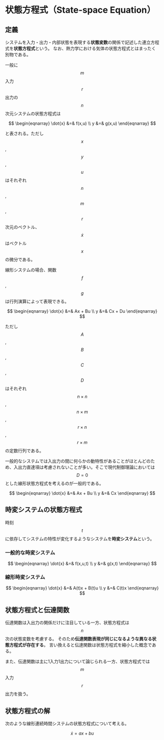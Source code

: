 # 状態方程式（State-space Equation）

## 定義

システムを入力・出力・内部状態を表現する**状態変数**の関係で記述した連立方程式を**状態方程式**という。
なお、熱力学における気体の状態方程式とはまったく別物である。

一般に $$m$$ 入力 $$r$$ 出力の $$n$$ 次元システムの状態方程式は

$$
\begin{eqnarray}
\dot{x} &=& f(x,u) \\
y &=& g(x,u)
\end{eqnarray}
$$

と表される。ただし $$x$$, $$y$$, $$u$$ はそれぞれ $$n$$, $$m$$, $$r$$ 次元のベクトル、$$\dot{x}$$ はベクトル $$x$$ の微分である。

線形システムの場合、関数 $$f$$, $$g$$ は行列演算によって表現できる。

$$
\begin{eqnarray}
\dot{x} &=& Ax + Bu \\
y &=& Cx + Du
\end{eqnarray}
$$

ただし $$A$$, $$B$$, $$C$$, $$D$$ はそれぞれ $$n \times n$$, $$n \times m$$, $$r \times n$$, $$r \times m$$ の定数行列である。

一般的なシステムでは入出力の間に何らかの動特性があることがほとんどのため、入出力直達項は考慮されないことが多い。そこで現代制御理論においては $$D=0$$ とした線形状態方程式を考えるのが一般的である。

$$
\begin{eqnarray}
\dot{x} &=& Ax + Bu \\
y &=& Cx
\end{eqnarray}
$$

## 時変システムの状態方程式

時刻 $$t$$ に依存してシステムの特性が変化するようなシステムを**時変システム**という。

### 一般的な時変システム

$$
\begin{eqnarray}
\dot{x} &=& f(x,u,t) \\
y &=& g(x,t)
\end{eqnarray}
$$

### 線形時変システム

$$
\begin{eqnarray}
\dot{x} &=& A(t)x + B(t)u \\
y &=& C(t)x
\end{eqnarray}
$$

## 状態方程式と伝達関数

伝達関数は入出力の関係だけに注目している一方、状態方程式は $$n$$ 次の状態変数を考慮する。
そのため**伝達関数表現が同じになるような異なる状態方程式が存在する**。
言い換えると伝達関数は状態方程式を縮小した概念である。

また、伝達関数は主に1入力1出力について論じられる一方、状態方程式では $$m$$ 入力 $$r$$ 出力を扱う。

## 状態方程式の解

次のような線形連続時間システムの状態方程式について考える。

$$
\dot{x} = ax + bu
$$
